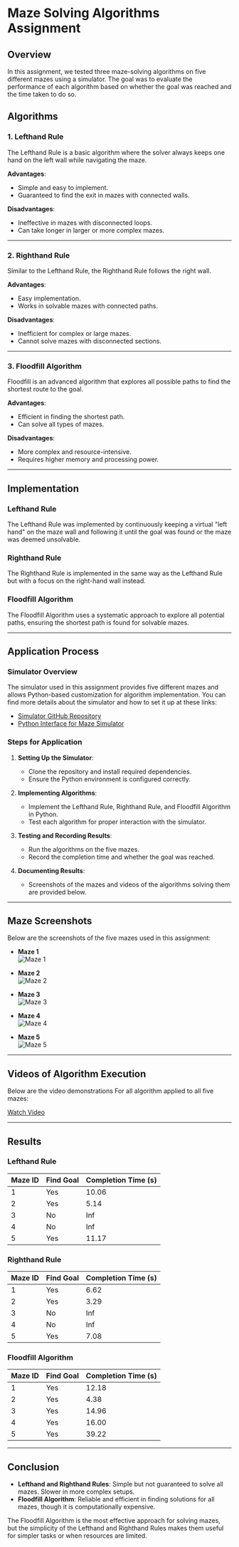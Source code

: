# Maze Solving Algorithms Assignment

## Overview
In this assignment, we tested three maze-solving algorithms on five different mazes using a simulator. The goal was to evaluate the performance of each algorithm based on whether the goal was reached and the time taken to do so.

## Algorithms

### 1. Lefthand Rule
The Lefthand Rule is a basic algorithm where the solver always keeps one hand on the left wall while navigating the maze.

**Advantages**:
- Simple and easy to implement.
- Guaranteed to find the exit in mazes with connected walls.

**Disadvantages**:
- Ineffective in mazes with disconnected loops.
- Can take longer in larger or more complex mazes.

---

### 2. Righthand Rule
Similar to the Lefthand Rule, the Righthand Rule follows the right wall.

**Advantages**:
- Easy implementation.
- Works in solvable mazes with connected paths.

**Disadvantages**:
- Inefficient for complex or large mazes.
- Cannot solve mazes with disconnected sections.

---

### 3. Floodfill Algorithm
Floodfill is an advanced algorithm that explores all possible paths to find the shortest route to the goal.

**Advantages**:
- Efficient in finding the shortest path.
- Can solve all types of mazes.

**Disadvantages**:
- More complex and resource-intensive.
- Requires higher memory and processing power.

---

## Implementation

### Lefthand Rule
The Lefthand Rule was implemented by continuously keeping a virtual "left hand" on the maze wall and following it until the goal was found or the maze was deemed unsolvable.

### Righthand Rule
The Righthand Rule is implemented in the same way as the Lefthand Rule but with a focus on the right-hand wall instead.

### Floodfill Algorithm
The Floodfill Algorithm uses a systematic approach to explore all potential paths, ensuring the shortest path is found for solvable mazes.

---

## Application Process

### Simulator Overview
The simulator used in this assignment provides five different mazes and allows Python-based customization for algorithm implementation. You can find more details about the simulator and how to set it up at these links:

- [Simulator GitHub Repository](https://github.com/mackorone/mms)
- [Python Interface for Maze Simulator](https://github.com/mackorone/mms-python)

### Steps for Application
1. **Setting Up the Simulator**:
   - Clone the repository and install required dependencies.
   - Ensure the Python environment is configured correctly.

2. **Implementing Algorithms**:
   - Implement the Lefthand Rule, Righthand Rule, and Floodfill Algorithm in Python.
   - Test each algorithm for proper interaction with the simulator.

3. **Testing and Recording Results**:
   - Run the algorithms on the five mazes.
   - Record the completion time and whether the goal was reached.

4. **Documenting Results**:
   - Screenshots of the mazes and videos of the algorithms solving them are provided below.

---

## Maze Screenshots
Below are the screenshots of the five mazes used in this assignment:

- **Maze 1**  
  ![Maze 1](maze1.png)

- **Maze 2**  
  ![Maze 2](maze2.png)

- **Maze 3**  
  ![Maze 3](maze3.png)

- **Maze 4**  
  ![Maze 4](maze4.png)

- **Maze 5**  
  ![Maze 5](maze5.png)

---

## Videos of Algorithm Execution
Below are the video demonstrations For all algorithm applied to all five mazes:

[Watch Video](https://youtu.be/b1UJMqwzbM4)

---

## Results

### Lefthand Rule
| Maze ID | Find Goal | Completion Time (s) |
|---------|-----------|---------------------|
| 1       | Yes       | 10.06               |
| 2       | Yes       | 5.14                |
| 3       | No        | Inf                 |
| 4       | No        | Inf                 |
| 5       | Yes       | 11.17               |

### Righthand Rule
| Maze ID | Find Goal | Completion Time (s) |
|---------|-----------|---------------------|
| 1       | Yes       | 6.62                |
| 2       | Yes       | 3.29                |
| 3       | No        | Inf                 |
| 4       | No        | Inf                 |
| 5       | Yes       | 7.08                |

### Floodfill Algorithm
| Maze ID | Find Goal | Completion Time (s) |
|---------|-----------|---------------------|
| 1       | Yes       | 12.18               |
| 2       | Yes       | 4.38                |
| 3       | Yes       | 14.96               |
| 4       | Yes       | 16.00               |
| 5       | Yes       | 39.22               |

---

## Conclusion
- **Lefthand and Righthand Rules**: Simple but not guaranteed to solve all mazes. Slower in more complex setups.
- **Floodfill Algorithm**: Reliable and efficient in finding solutions for all mazes, though it is computationally expensive.

The Floodfill Algorithm is the most effective approach for solving mazes, but the simplicity of the Lefthand and Righthand Rules makes them useful for simpler tasks or when resources are limited.
